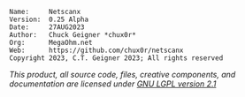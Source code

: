 ```
Name:     Netscanx
Version:  0.25 Alpha
Date:     27AUG2023
Author:   Chuck Geigner *chux0r*
Org:      MegaOhm.net
Web:      https://github.com/chux0r/netscanx
Copyright 2023, C.T. Geigner 2023; All rights reserved
```
*This product, all source code, files, creative components, and documentation are licensed under [GNU LGPL version 2.1](https://opensource.org/license/lgpl-2-1/)*
